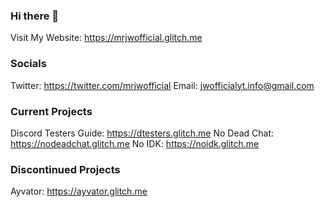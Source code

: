 ### Hi there 👋

Visit My Website: https://mrjwofficial.glitch.me 

### Socials 
Twitter: https://twitter.com/mrjwofficial
Email: jwofficialyt.info@gmail.com


### Current Projects
Discord Testers Guide: https://dtesters.glitch.me
No Dead Chat: https://nodeadchat.glitch.me
No IDK: https://noidk.glitch.me

### Discontinued Projects
Ayvator: https://ayvator.glitch.me
